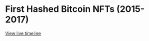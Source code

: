 # First Hashed Bitcoin NFTs (2015-2017)

[View live timeline](https://nftorigins.com/timelines/first-hashed-bitcoin-nfts/)
